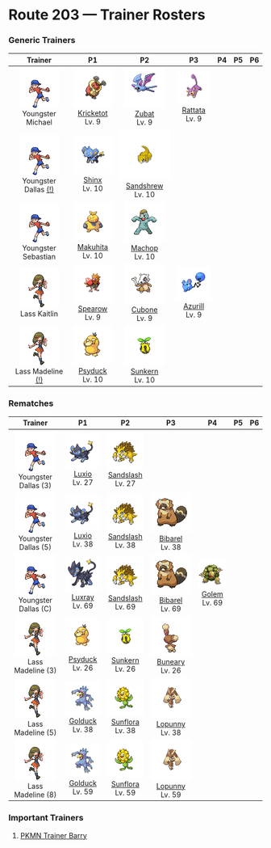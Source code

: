 # Route 203 — Trainer Rosters

### Generic Trainers

| Trainer | P1 | P2 | P3 | P4 | P5 | P6 |
|:-------:|:--:|:--:|:--:|:--:|:--:|:--:|
| ![Youngster Michael](../../assets/trainers/youngster.png "Youngster Michael")<br>Youngster Michael | ![Kricketot](../../assets/sprites/kricketot/front.gif "Kricketot: Its legs are short. Whenever it stumbles, its stiff antennae clack with a xylophone-like sound.")<br>[Kricketot](../../pokemon/kricketot.md/)<br>Lv. 9 | ![Zubat](../../assets/sprites/zubat/front.gif "Zubat: It checks its surroundings and location using reflections of the ultrasonic waves from its mouth.")<br>[Zubat](../../pokemon/zubat.md/)<br>Lv. 9 | ![Rattata](../../assets/sprites/rattata/front.gif "Rattata: Cautious in the extreme, its hardy vitality lets it live in any kind of environment.")<br>[Rattata](../../pokemon/rattata.md/)<br>Lv. 9 |
| ![Youngster Dallas (!)](../../assets/trainers/youngster.png "Youngster Dallas (!)")<br>Youngster Dallas [(!)](#rematches) | ![Shinx](../../assets/sprites/shinx/front.gif "Shinx: The extension and contraction of its muscles generates electricity. It glows when in trouble.")<br>[Shinx](../../pokemon/shinx.md/)<br>Lv. 10 | ![Sandshrew](../../assets/sprites/sandshrew/front.gif "Sandshrew: To protect itself from attackers, it curls up into a ball. It lives in arid regions with minimal rainfall.")<br>[Sandshrew](../../pokemon/sandshrew.md/)<br>Lv. 10 |
| ![Youngster Sebastian](../../assets/trainers/youngster.png "Youngster Sebastian")<br>Youngster Sebastian | ![Makuhita](../../assets/sprites/makuhita/front.gif "Makuhita: It toughens its body by slamming into thick trees. Many snapped trees can be found near its nest.")<br>[Makuhita](../../pokemon/makuhita.md/)<br>Lv. 10 | ![Machop](../../assets/sprites/machop/front.gif "Machop: Though small in stature, it is powerful enough to easily heft and throw a number of GEODUDE at once.")<br>[Machop](../../pokemon/machop.md/)<br>Lv. 10 |
| ![Lass Kaitlin](../../assets/trainers/lass.png "Lass Kaitlin")<br>Lass Kaitlin | ![Spearow](../../assets/sprites/spearow/front.gif "Spearow: It flaps its small wings busily to fly. Using its beak, it searches in grass for prey.")<br>[Spearow](../../pokemon/spearow.md/)<br>Lv. 9 | ![Cubone](../../assets/sprites/cubone/front.gif "Cubone: When it thinks of its dead mother, it cries. Its crying makes the skull it wears rattle hollowly.")<br>[Cubone](../../pokemon/cubone.md/)<br>Lv. 9 | ![Azurill](../../assets/sprites/azurill/front.gif "Azurill: Its tail bounces like a rubber ball. It flings that tail around to fight opponents bigger than itself.")<br>[Azurill](../../pokemon/azurill.md/)<br>Lv. 9 |
| ![Lass Madeline (!)](../../assets/trainers/lass.png "Lass Madeline (!)")<br>Lass Madeline [(!)](#rematches) | ![Psyduck](../../assets/sprites/psyduck/front.gif "Psyduck: Overwhelmed by enigmatic abilities, it suffers a constant headache. It sometimes uses mysterious powers.")<br>[Psyduck](../../pokemon/psyduck.md/)<br>Lv. 10 | ![Sunkern](../../assets/sprites/sunkern/front.gif "Sunkern: It suddenly falls out of the sky in the morning. A year after a cold summer, their population explodes.")<br>[Sunkern](../../pokemon/sunkern.md/)<br>Lv. 10 |


### Rematches

| Trainer | P1 | P2 | P3 | P4 | P5 | P6 |
|:-------:|:--:|:--:|:--:|:--:|:--:|:--:|
| ![Youngster Dallas (3)](../../assets/trainers/youngster.png "Youngster Dallas (3)")<br>Youngster Dallas (3) | ![Luxio](../../assets/sprites/luxio/front.gif "Luxio: Strong electricity courses through the tips of its sharp claws. A light scratch causes fainting in foes.")<br>[Luxio](../../pokemon/luxio.md/)<br>Lv. 27 | ![Sandslash](../../assets/sprites/sandslash/front.gif "Sandslash: It curls up, then rolls into foes with its back. Its sharp spines inflict severe damage.")<br>[Sandslash](../../pokemon/sandslash.md/)<br>Lv. 27 |
| ![Youngster Dallas (5)](../../assets/trainers/youngster.png "Youngster Dallas (5)")<br>Youngster Dallas (5) | ![Luxio](../../assets/sprites/luxio/front.gif "Luxio: Strong electricity courses through the tips of its sharp claws. A light scratch causes fainting in foes.")<br>[Luxio](../../pokemon/luxio.md/)<br>Lv. 38 | ![Sandslash](../../assets/sprites/sandslash/front.gif "Sandslash: It curls up, then rolls into foes with its back. Its sharp spines inflict severe damage.")<br>[Sandslash](../../pokemon/sandslash.md/)<br>Lv. 38 | ![Bibarel](../../assets/sprites/bibarel/front.gif "Bibarel: A river dammed by BIBAREL will never overflow its banks, which is appreciated by people nearby.")<br>[Bibarel](../../pokemon/bibarel.md/)<br>Lv. 38 |
| ![Youngster Dallas (C)](../../assets/trainers/youngster.png "Youngster Dallas (C)")<br>Youngster Dallas (C) | ![Luxray](../../assets/sprites/luxray/front.gif "Luxray: It can see clearly through walls to track down its prey and seek its lost young.")<br>[Luxray](../../pokemon/luxray.md/)<br>Lv. 69 | ![Sandslash](../../assets/sprites/sandslash/front.gif "Sandslash: It curls up, then rolls into foes with its back. Its sharp spines inflict severe damage.")<br>[Sandslash](../../pokemon/sandslash.md/)<br>Lv. 69 | ![Bibarel](../../assets/sprites/bibarel/front.gif "Bibarel: A river dammed by BIBAREL will never overflow its banks, which is appreciated by people nearby.")<br>[Bibarel](../../pokemon/bibarel.md/)<br>Lv. 69 | ![Golem](../../assets/sprites/golem/front.gif "Golem: Even dynamite can’t harm its hard, boulderlike body. It sheds its hide just once a year.")<br>[Golem](../../pokemon/golem.md/)<br>Lv. 69 |
| ![Lass Madeline (3)](../../assets/trainers/lass.png "Lass Madeline (3)")<br>Lass Madeline (3) | ![Psyduck](../../assets/sprites/psyduck/front.gif "Psyduck: Overwhelmed by enigmatic abilities, it suffers a constant headache. It sometimes uses mysterious powers.")<br>[Psyduck](../../pokemon/psyduck.md/)<br>Lv. 26 | ![Sunkern](../../assets/sprites/sunkern/front.gif "Sunkern: It suddenly falls out of the sky in the morning. A year after a cold summer, their population explodes.")<br>[Sunkern](../../pokemon/sunkern.md/)<br>Lv. 26 | ![Buneary](../../assets/sprites/buneary/front.gif "Buneary: Its ears are always rolled up. They can be forcefully extended to shatter even a large boulder.")<br>[Buneary](../../pokemon/buneary.md/)<br>Lv. 26 |
| ![Lass Madeline (5)](../../assets/trainers/lass.png "Lass Madeline (5)")<br>Lass Madeline (5) | ![Golduck](../../assets/sprites/golduck/front.gif "Golduck: It is seen swimming dynamically and elegantly using its well-developed limbs and flippers.")<br>[Golduck](../../pokemon/golduck.md/)<br>Lv. 38 | ![Sunflora](../../assets/sprites/sunflora/front.gif "Sunflora: It gets energy from warm sunlight and is known for its habit of moving in pursuit of it.")<br>[Sunflora](../../pokemon/sunflora.md/)<br>Lv. 38 | ![Lopunny](../../assets/sprites/lopunny/front.gif "Lopunny: The ears appear to be delicate. If they are touched roughly, it kicks with its graceful legs.")<br>[Lopunny](../../pokemon/lopunny.md/)<br>Lv. 38 |
| ![Lass Madeline (8)](../../assets/trainers/lass.png "Lass Madeline (8)")<br>Lass Madeline (8) | ![Golduck](../../assets/sprites/golduck/front.gif "Golduck: It is seen swimming dynamically and elegantly using its well-developed limbs and flippers.")<br>[Golduck](../../pokemon/golduck.md/)<br>Lv. 59 | ![Sunflora](../../assets/sprites/sunflora/front.gif "Sunflora: It gets energy from warm sunlight and is known for its habit of moving in pursuit of it.")<br>[Sunflora](../../pokemon/sunflora.md/)<br>Lv. 59 | ![Lopunny](../../assets/sprites/lopunny/front.gif "Lopunny: The ears appear to be delicate. If they are touched roughly, it kicks with its graceful legs.")<br>[Lopunny](../../pokemon/lopunny.md/)<br>Lv. 59 |


### Important Trainers

1. [PKMN Trainer Barry](important_trainers.md#pkmn-trainer-barry)
